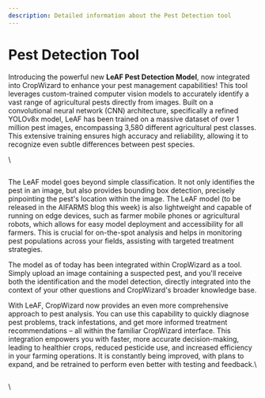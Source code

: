 ```yaml
---
description: Detailed information about the Pest Detection tool
---
```


# Pest Detection Tool

Introducing the powerful new **LeAF Pest Detection Model**, now integrated into CropWizard to enhance your pest management capabilities! This tool leverages custom-trained computer vision models to accurately identify a vast range of agricultural pests directly from images. Built on a convolutional neural network (CNN) architecture, specifically a refined YOLOv8x model, LeAF has been trained on a massive dataset of over 1 million pest images, encompassing 3,580 different agricultural pest classes. This extensive training ensures high accuracy and reliability, allowing it to recognize even subtle differences between pest species.

\


<figure><img src="https://lh7-rt.googleusercontent.com/docsz/AD_4nXclKXzCBOvRQBSbUghfVl6765koeh82eaD0U6izrPdhYhQAZWdJ9eOU-frDYyACKJbydVprQy95LAd2vvKiaZ1vCQpO5IJ65noeY5HexoyTxQL4CPPMtOSPipkyVIMx9W3vDwnt?key=QHnn7PILO5P3XH-4ReMzTztZ" alt=""><figcaption></figcaption></figure>

The LeAF model goes beyond simple classification. It not only identifies the pest in an image, but also provides bounding box detection, precisely pinpointing the pest's location within the image. The LeAF model (to be released in the AIFARMS blog this week) is also lightweight and capable of running on edge devices, such as farmer mobile phones or agricultural robots, which allows for easy model deployment and accessibility for all farmers. This is crucial for on-the-spot analysis and helps in monitoring pest populations across your fields, assisting with targeted treatment strategies.

The model as of today has been integrated within CropWizard as a tool. Simply upload an image containing a suspected pest, and you'll receive both the identification and the model detection, directly integrated into the context of your other questions and CropWizard's broader knowledge base.

With LeAF, CropWizard now provides an even more comprehensive approach to pest analysis. You can use this capability to quickly diagnose pest problems, track infestations, and get more informed treatment recommendations – all within the familiar CropWizard interface. This integration empowers you with faster, more accurate decision-making, leading to healthier crops, reduced pesticide use, and increased efficiency in your farming operations. It is constantly being improved, with plans to expand, and be retrained to perform even better with testing and feedback.\


<figure><img src="https://lh7-rt.googleusercontent.com/docsz/AD_4nXeGexIZKEBBJedSJm02jlyIpBRVkbAl4hm2bIlEFsW91uy-JuGLZudo6EEct6Iwy-ZCiR45OEQzVHFryGwTfqkMoFmksH7R6-M3IemgMG177lAFU4dfhVwRGbrS4q8NmH1UPSxOVQ?key=QHnn7PILO5P3XH-4ReMzTztZ" alt=""><figcaption></figcaption></figure>

\
